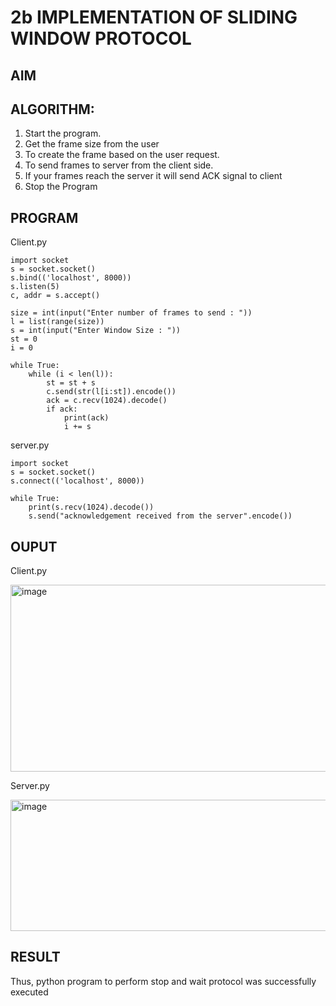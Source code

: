 # 2b IMPLEMENTATION OF SLIDING WINDOW PROTOCOL
## AIM
## ALGORITHM:
1. Start the program.
2. Get the frame size from the user
3. To create the frame based on the user request.
4. To send frames to server from the client side.
5. If your frames reach the server it will send ACK signal to client
6. Stop the Program
## PROGRAM

Client.py

```
import socket
s = socket.socket()
s.bind(('localhost', 8000))
s.listen(5)
c, addr = s.accept()

size = int(input("Enter number of frames to send : "))
l = list(range(size))
s = int(input("Enter Window Size : "))
st = 0
i = 0

while True:
    while (i < len(l)):
        st = st + s
        c.send(str(l[i:st]).encode())
        ack = c.recv(1024).decode()
        if ack:
            print(ack)
            i += s
```

server.py

```
import socket
s = socket.socket()
s.connect(('localhost', 8000))

while True:
    print(s.recv(1024).decode())
    s.send("acknowledgement received from the server".encode())
```
## OUPUT

Client.py

<img width="685" height="299" alt="image" src="https://github.com/user-attachments/assets/c072ffba-d0a1-4577-83ca-fd2177d78393" />

Server.py

<img width="738" height="210" alt="image" src="https://github.com/user-attachments/assets/b515be92-de22-44cd-9515-3afdd20b82e1" />


## RESULT
Thus, python program to perform stop and wait protocol was successfully executed
